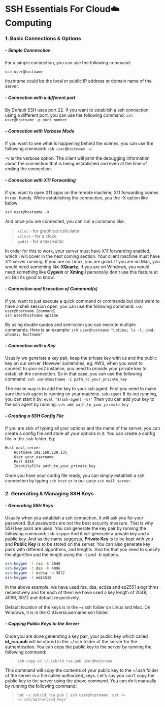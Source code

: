 # SSH Essentials For Cloud:cloud:Computing 

### 1. Basic Connections & Options

##### - Simple Connnection
For a simple connection, you can use the following command:

` ssh user@hostname `

*hostname* could be the local or public IP address or domain name of the server.

##### - Connection with a different port
By Default SSH uses port 22. If you want to establish a ssh connection using a different port, you can use the following command:
` ssh user@hostname -p port_number `

##### - Connection with Verbose Mode
If you want to see what is happening behind the scenes, you can use the following command:
` ssh user@hostname -v `

*-v* is the verbose option.
The client will print the debugging information about the connection that is being established and even at the time of ending the connection.

##### - Connection with X11 Forwarding 
If you want to open X11 apps on the remote machine, X11 forwarding comes in real handy. 
While establishing the connection, you the -X option like below:

` ssh user@hostname -X `

And once you are connected, you can run a command like:

>`xclac` - for  graphical calculator
><br>
>`xclock` - for a clock
><br>
>`gedit` - for a text editor

In order for this to work, your server must have X11 forwarding enabled, which I will cover in the next coming section. Your client machine must have X11 server running. If you are on Linux, you are good. If you are on Mac, you would need something like **XQuartz**. If you are on Windows, you would need something like **Cygwin** or **Xming**.I personally don't use this feature at all. But its good to know.

##### - Connection and Execution of Command(s)
If you want to just execute a quick command or commands but dont want to have a shell session open, you can use the following command:
`ssh user@hostname [command]`
<br>
`ssh user@hostname uptime`

By using double quotes and semicolon you can execute multiple commands. Here is an example:
`ssh user@hostname "uptime; ls -l; pwd; whoami; hostname"`

##### - Connection with a Key  
Usually we generate a key pair, keep the private key with us and the public key on our server. However sometimes, eg: AWS, when you want to connect to your ec2 instance, you need to provide your private key to establish the connection.
So in that case, you can use the following command:
` ssh user@hostname -i path_to_your_private_key `
 
 The easier way is to add the key to your ssh agent.
 First you need to make sure the ssh agent is running on your machine.
`ssh-agent`
If its not running, you can start it by: `eval "$(ssh-agent -s)"`
Then you can add your key to the ssh agent by running: 
`ssh-add path_to_your_private_key`

##### - Creating a SSH Config File
If you are sick of typing all your options and the name of the server, you can create a config file and store all your options in it.
You can create a config file in the .ssh folder.
Eg:
```bash
Host mail_server
    Hostname 192.168.229.135
    User your_username
    Port 8455
    IdentityFile path_to_your_private_key
```
Once you have your config file ready, you can simply establish a ssh connection by typing `ssh host` or in our case `ssh mail_server`.

### 2. Generating & Managing SSH Keys

##### - Generating SSH Keys
Usually when you establish a ssh connection, it will ask you for your password. But passwords are not the best security measure. That is why SSH key pairs are used. You can generate the key pair by running the following command:
`ssh-keygen`
And it will generate a private key and a public key. And as the name suggests, **Private Key** is to be kept with you and **Public Key** is to be stored on the server.
You can also generate key pairs with different algorithms, and lenghts. And for that you need to specify the algorithm and the length using the -t and -b options.
```bash
ssh-keygen -t rsa -b 2048
ssh-keygen -t dsa -b 4096
ssh-keygen -t ecdsa -b 3072
ssh-keygen -t ed25519 
```
In the above example, we have used rsa, dsa, ecdsa and ed2551 alogrithms respectively and for each of them we have used a key length of 2048, 4096, 3072 and default respectively.

Default location of the keys is in the ~/.ssh folder on Linux and Mac. On Windows, it is in the C:\Users\username\.ssh folder.

##### - Copying Public Keys to the Server
Once you are done generating a key pair, your public key which called **id_rsa.pub** will be stored in the ~/.ssh folder of the server for the authentication.
You can copy the public key to the server by running the following command:
> `ssh-copy-id ~/.ssh/id_rsa.pub user@hostname`

This command will copy the contents of your public key to the ~/.ssh folder of the server in a file called authorized_keys.
Let's say you can't copy the public key to the server using the above command. You can do it manually by running the following command:

>`cat ~/.ssh/id_rsa.pub | ssh user@hostname 'cat >> ~/.ssh/authorized_keys'`

